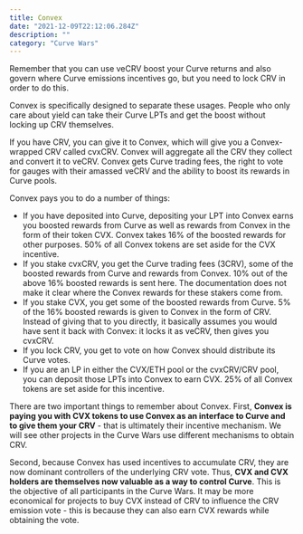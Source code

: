 ```yaml
---
title: Convex
date: "2021-12-09T22:12:06.284Z"
description: ""
category: "Curve Wars"
---
```


Remember that you can use veCRV boost your Curve returns and also govern where Curve emissions incentives go, but you need to lock CRV in order to do this.

Convex is specifically designed to separate these usages. People who only care about yield can take their Curve LPTs and get the boost without locking up CRV themselves.

If you have CRV, you can give it to Convex, which will give you a Convex-wrapped CRV called cvxCRV. Convex will aggregate all the CRV they collect and convert it to veCRV. Convex gets Curve trading fees, the right to vote for gauges with their amassed veCRV and the ability to boost its rewards in Curve pools.

Convex pays you to do a number of things:

- If you have deposited into Curve, depositing your LPT into Convex earns you boosted rewards from Curve as well as rewards from Convex in the form of their token CVX. Convex takes 16% of the boosted rewards for other purposes. 50% of all Convex tokens are set aside for the CVX incentive.
- If you stake cvxCRV, you get the Curve trading fees (3CRV), some of the boosted rewards from Curve and rewards from Convex. 10% out of the above 16% boosted rewards is sent here. The documentation does not make it clear where the Convex rewards for these stakers come from.
- If you stake CVX, you get some of the boosted rewards from Curve. 5% of the 16% boosted rewards is given to Convex in the form of CRV. Instead of giving that to you directly, it basically assumes you would have sent it back with Convex: it locks it as veCRV, then gives you cvxCRV.
- If you lock CRV, you get to vote on how Convex should distribute its Curve votes.
- If you are an LP in either the CVX/ETH pool or the cvxCRV/CRV pool, you can deposit those LPTs into Convex to earn CVX. 25% of all Convex tokens are set aside for this incentive.

There are two important things to remember about Convex. First, **Convex is paying you with CVX tokens to use Convex as an interface to Curve and to give them your CRV** - that is ultimately their incentive mechanism. We will see other projects in the Curve Wars use different mechanisms to obtain CRV.

Second, because Convex has used incentives to accumulate CRV, they are now dominant controllers of the underlying CRV vote. Thus, **CVX and CVX holders are themselves now valuable as a way to control Curve**. This is the objective of all participants in the Curve Wars. It may be more economical for projects to buy CVX instead of CRV to influence the CRV emission vote - this is because they can also earn CVX rewards while obtaining the vote.